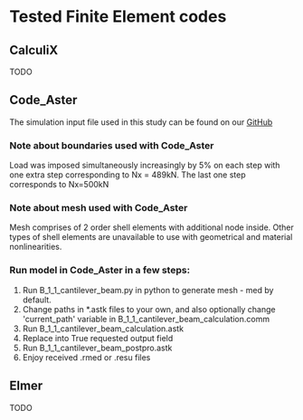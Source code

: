 # Tested Finite Element codes

## CalculiX
TODO

## Code_Aster

The simulation input file used in this study can be found on our [GitHub](https://github.com/spolanski/CoFEA/tree/master/benchmarks/08-C208_B_1_1_cantilever_beam/model_setup_CA)

### Note about boundaries used with Code_Aster
Load was imposed simultaneously increasingly by 5% on each step with one extra step corresponding to Nx = 489kN. The last one step corresponds to Nx=500kN

### Note about mesh used with Code_Aster
Mesh comprises of 2 order shell elements with  additional node inside. Other types of shell elements are unavailable to use with geometrical and material nonlinearities.

### Run model in Code_Aster in a few steps:  
1. Run B_1_1_cantilever_beam.py in python to generate mesh - med by default.
2. Change paths in *.astk files to your own, and also optionally change 'current_path' variable in B_1_1_cantilever_beam_calculation.comm
3. Run B_1_1_cantilever_beam_calculation.astk
4. Replace into True requested output field
5. Run B_1_1_cantilever_beam_postpro.astk
6. Enjoy received .rmed or .resu files

## Elmer
TODO
